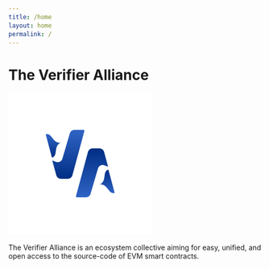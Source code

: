 ```yaml
---
title: /home
layout: home
permalink: /
---
```


# The Verifier Alliance

![verifier-alliance_icon](/assets/logos/verifier-alliance_icon.svg)

The Verifier Alliance is an ecosystem collective aiming for easy, unified, and open access to the source-code of EVM smart contracts.